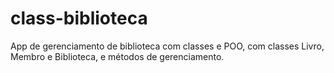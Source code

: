 # class-biblioteca
App de gerenciamento de biblioteca com classes e POO, com classes Livro, Membro e Biblioteca, e métodos de gerenciamento.
